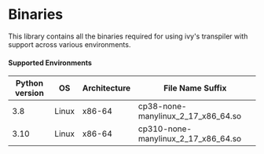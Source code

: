 # Binaries

This library contains all the binaries required for using ivy's transpiler with support across various environments.


#### Supported Environments


| Python version | OS    | Architecture | File Name Suffix                   |
| -------------- | ----- | ------------ | ---------------------------------- |
| 3.8            | Linux | x86-64       | cp38-none-manylinux_2_17_x86_64.so  |
| 3.10           | Linux | x86-64       | cp310-none-manylinux_2_17_x86_64.so |
